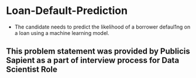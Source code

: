 # Loan-Default-Prediction
- The candidate needs to predict the likelihood of a borrower defaul1ng on a loan  using a machine learning model. 

## This problem statement was provided by Publicis Sapient as a part of interview process for Data Scientist Role

